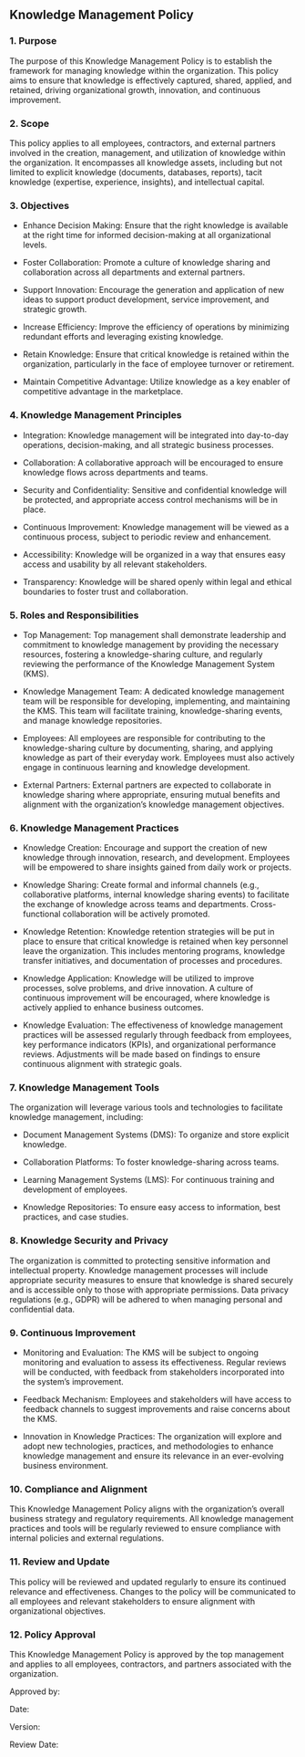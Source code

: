 ## Knowledge Management Policy

### 1. Purpose

The purpose of this Knowledge Management Policy is to establish the framework for managing knowledge within the organization. This policy aims to ensure that knowledge is effectively captured, shared, applied, and retained, driving organizational growth, innovation, and continuous improvement.

### 2. Scope

This policy applies to all employees, contractors, and external partners involved in the creation, management, and utilization of knowledge within the organization. It encompasses all knowledge assets, including but not limited to explicit knowledge (documents, databases, reports), tacit knowledge (expertise, experience, insights), and intellectual capital.

### 3. Objectives

- Enhance Decision Making: Ensure that the right knowledge is available at the right time for informed decision-making at all organizational levels.

- Foster Collaboration: Promote a culture of knowledge sharing and collaboration across all departments and external partners.

- Support Innovation: Encourage the generation and application of new ideas to support product development, service improvement, and strategic growth.

- Increase Efficiency: Improve the efficiency of operations by minimizing redundant efforts and leveraging existing knowledge.

- Retain Knowledge: Ensure that critical knowledge is retained within the organization, particularly in the face of employee turnover or retirement.

- Maintain Competitive Advantage: Utilize knowledge as a key enabler of competitive advantage in the marketplace.

### 4. Knowledge Management Principles

- Integration: Knowledge management will be integrated into day-to-day operations, decision-making, and all strategic business processes.

- Collaboration: A collaborative approach will be encouraged to ensure knowledge flows across departments and teams.

- Security and Confidentiality: Sensitive and confidential knowledge will be protected, and appropriate access control mechanisms will be in place.

- Continuous Improvement: Knowledge management will be viewed as a continuous process, subject to periodic review and enhancement.

- Accessibility: Knowledge will be organized in a way that ensures easy access and usability by all relevant stakeholders.

- Transparency: Knowledge will be shared openly within legal and ethical boundaries to foster trust and collaboration.

### 5. Roles and Responsibilities

- Top Management: Top management shall demonstrate leadership and commitment to knowledge management by providing the necessary resources, fostering a knowledge-sharing culture, and regularly reviewing the performance of the Knowledge Management System (KMS).

- Knowledge Management Team: A dedicated knowledge management team will be responsible for developing, implementing, and maintaining the KMS. This team will facilitate training, knowledge-sharing events, and manage knowledge repositories.

- Employees: All employees are responsible for contributing to the knowledge-sharing culture by documenting, sharing, and applying knowledge as part of their everyday work. Employees must also actively engage in continuous learning and knowledge development.

- External Partners: External partners are expected to collaborate in knowledge sharing where appropriate, ensuring mutual benefits and alignment with the organization’s knowledge management objectives.

### 6. Knowledge Management Practices

- Knowledge Creation: Encourage and support the creation of new knowledge through innovation, research, and development. Employees will be empowered to share insights gained from daily work or projects.

- Knowledge Sharing: Create formal and informal channels (e.g., collaborative platforms, internal knowledge sharing events) to facilitate the exchange of knowledge across teams and departments. Cross-functional collaboration will be actively promoted.

- Knowledge Retention: Knowledge retention strategies will be put in place to ensure that critical knowledge is retained when key personnel leave the organization. This includes mentoring programs, knowledge transfer initiatives, and documentation of processes and procedures.

- Knowledge Application: Knowledge will be utilized to improve processes, solve problems, and drive innovation. A culture of continuous improvement will be encouraged, where knowledge is actively applied to enhance business outcomes.

- Knowledge Evaluation: The effectiveness of knowledge management practices will be assessed regularly through feedback from employees, key performance indicators (KPIs), and organizational performance reviews. Adjustments will be made based on findings to ensure continuous alignment with strategic goals.

### 7. Knowledge Management Tools

The organization will leverage various tools and technologies to facilitate knowledge management, including:

- Document Management Systems (DMS): To organize and store explicit knowledge.

- Collaboration Platforms: To foster knowledge-sharing across teams.

- Learning Management Systems (LMS): For continuous training and development of employees.

- Knowledge Repositories: To ensure easy access to information, best practices, and case studies.

### 8. Knowledge Security and Privacy

The organization is committed to protecting sensitive information and intellectual property. Knowledge management processes will include appropriate security measures to ensure that knowledge is shared securely and is accessible only to those with appropriate permissions. Data privacy regulations (e.g., GDPR) will be adhered to when managing personal and confidential data.

### 9. Continuous Improvement

- Monitoring and Evaluation: The KMS will be subject to ongoing monitoring and evaluation to assess its effectiveness. Regular reviews will be conducted, with feedback from stakeholders incorporated into the system’s improvement.

- Feedback Mechanism: Employees and stakeholders will have access to feedback channels to suggest improvements and raise concerns about the KMS.

- Innovation in Knowledge Practices: The organization will explore and adopt new technologies, practices, and methodologies to enhance knowledge management and ensure its relevance in an ever-evolving business environment.

### 10. Compliance and Alignment

This Knowledge Management Policy aligns with the organization’s overall business strategy and regulatory requirements. All knowledge management practices and tools will be regularly reviewed to ensure compliance with internal policies and external regulations.

### 11. Review and Update

This policy will be reviewed and updated regularly to ensure its continued relevance and effectiveness. Changes to the policy will be communicated to all employees and relevant stakeholders to ensure alignment with organizational objectives.

### 12. Policy Approval

This Knowledge Management Policy is approved by the top management and applies to all employees, contractors, and partners associated with the organization.

<!-- Unsupported block type: divider -->

Approved by:

Date:

Version:

Review Date: